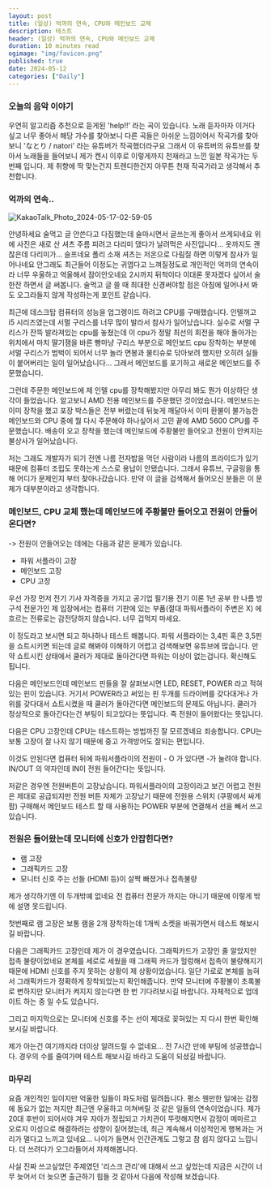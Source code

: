 ```yaml
---
layout: post
title: (일상) 억까의 연속, CPU와 메인보드 교체
description: 테스트
header: (일상) 억까의 연속, CPU와 메인보드 교체
duration: 10 minutes read
ogimage: "img/favicon.png"
published: true
date: 2024-05-12
categories: ["Daily"]
---
```


### 오늘의 음악 이야기

우연히 알고리즘 추천으로 듣게된 'help!!' 라는 곡이 있습니다. 노래 듣자마자 이거다 싶고 너무 좋아서 해당 가수를 찾아보니 다른 곡들은 아쉬운 느낌이어서
작곡가를 찾아보니 'なとり / natori' 라는 유튜버가 작곡했더라구요 그래서 이 유튜버의 유튜브를 찾아서 노래들을 들어보니 
제가 켄시 이후로 이렇게까지 천재라고 느낀 일본 작곡가는 두번째 입니다. 제 취향에 딱 맞는건지 트렌디한건지 아무튼 천재 작곡가라고 생각해서 추천합니다.

### 억까의 연속.. 

![KakaoTalk_Photo_2024-05-17-02-59-05](https://github.com/dmdwns2/chatting-service/assets/105894868/90d2870e-1887-4bee-955c-d2799031eeb6)


안녕하세요 술먹고 글 안쓴다고 다짐했는데 술마시면서 글쓰는게 좋아서 쓰게되네요
위에 사진은 새로 산 셔츠 주름 피려고 다리미 댔다가 날려먹은 사진입니다... 옷까지도 괜찮은데 다리미가... 슬프네요
폴리 소재 셔츠는 저온으로 다림질 하면 이렇게 참사가 일어나네요 안그래도 최근들어 이정도는 귀엽다고 느껴질정도로 
개인적인 억까의 연속이라 너무 우울하고 억울해서 잠이안오네요 
2시까지 뒤척이다 이대론 못자겠다 싶어서 술 한잔 하면서 글 써봅니다.
술먹고 글 쓸 때 최대한 신경써야할 점은 아침에 일어나서 봐도 오그라들지 않게 작성하는게 포인트 같습니다.

최근에 데스크탑 컴퓨터의 성능을 업그렝이드 하려고 CPU를 구매했습니다. 인텔꺼고 i5 시리즈였는데 서멀 구리스를 너무 많이 발라서 참사가 일어났습니다.
실수로 서멀 구리스가 잔뜩 발라져있는 cpu를 놓쳤는데 이 cpu가 정말 최선의 회전을 해야 돌아가는 위치에서 마치 딸기잼을 바른 빵마냥
구리스 부분으로 메인보드 cpu 장착하는 부분에 서멀 구리스가 범벅이 되어서 너무 놀라 면봉과 물티슈로 닦아보려 했지만
오히려 실들이 붙어버리는 일이 일어났습니다... 그래서 메인보드를 포기하고 새로운 메인보드를 주문했습니다.

그런데 주문한 메인보드에 제 인텔 cpu를 장착해봤지만 아무리 봐도  뭔가 이상하단 생각이 들었습니다. 
알고보니 AMD 전용 메인보드를 주문했던 것이었습니다.
메인보드는 이미 장착을 했고 포장 박스들은 전부 버렸는데 뒤늦게 깨달아서 이미 환불이 불가능한 메인보드와 CPU 중에 뭘 다시 주문해야 하나싶어서
고민 끝에 AMD 5600 CPU를 주문했습니다. 
배송이 오고 장착을 했는데 메인보드에 주황불만 들어오고 전원이 안켜지는 불상사가 일어났습니다.

저는 그래도 개발자가 되기 전엔 나름 전자밥을 먹던 사람이라 나름의 프라이드가 있기 때문에 컴퓨터 조립도 못하는게 스스로 용납이 안됐습니다.
그래서 유튜브, 구글링을 통해 어디가 문제인지 부터 찾아나갔습니다.
만약 이 글을 검색해서 들어오신 분들은 이 문제가 대부분이라고 생각합니다.

### 메인보드, CPU 교체 했는데 메인보드에 주황불만 들어오고 전원이 안들어온다면?
->  전원이 안들어오는 데에는 다음과 같은 문제가 있습니다.
- 파워 서플라이 고장
- 메인보드 고장
- CPU 고장

우선 가장 먼저 전기 기사 자격증을 가지고 공기업 필기용 전기 이론 1년 공부 한 나름 방구석 전문가인 제 입장에서는
컴퓨터 기판에 있는 부품(절대 파워서플라이 주변은 X) 에 흐르는 전류로는 감전당하지 않습니다. 너무 겁먹지 마세요.

이 정도라고 보시면 되고 하나하나 테스트 해봅니다. 파워 서플라이는 3,4핀 혹은 3,5핀 을 쇼트시키면 되는데 글로 해봐야 이해하기 어렵고
검색해보면 유튜브에 많습니다.
만약 쇼트시킨 상태에서 쿨러가 제대로 돌아간다면 파워는 이상이 없는겁니다. 확신해도 됩니다.

다음은 메인보드인데 메인보드 핀들을 잘 살펴보시면 LED, RESET, POWER 라고 적혀있는 핀이 있습니다. 
거기서 POWER라고 써있는 핀 두개를 드라이버를 갖다대거나 가위를 갖다대서 쇼트시켰을 때 쿨러가 돌아간다면 메인보드의 문제도 아닙니다.
쿨러가 정상적으로 돌아간다는건 부팅이 되고있다는 뜻입니다. 즉 전원이 들어왔다는 뜻입니다.

다음은 CPU 고장인데 CPU는 테스트하는 방법까진 잘 모르겠녜요 죄송합니다.
CPU는 보통 고장이 잘 나지 않기 때문에 중고 가격방어도 잘되는 편입니다.

이것도 안된다면 컴퓨터 뒤에 파워서플라이의 전원이 - O 가 있다면 -가 눌려야 합니다. IN/OUT 의 약자인데 IN이 전원 들어간다는 뜻입니다.

저같은 경우엔 전원버튼이 고장났습니다. 파워서플라이의 고장이라고 보긴 어렵고 전원은 제대로 공급되지만 전원 버튼 자체가 고장났기 때문에
전원용 스위치 (쿠팡에서 싸게 팜) 구매해서 메인보드 테스트 할 때 사용하는 POWER 부분에 연결해서 선을 빼서 쓰고있습니다.

### 전원은 들어왔는데 모니터에 신호가 안잡힌다면?
- 램 고장 
- 그래픽카드 고장
- 모니터 신호 주는 선들 (HDMI 등)이 살짝 빠졌거나 접촉불량

제가 생각하기엔 이 두개밖예 없네요 전 컴퓨터 전문가 까지는 아니기 때문에 이렇게 밖에 설명 못드립니다.

첫번째로 램 고장은 보통 램을 2개 장착하는데 1개씩 소켓을 바꿔가면서 테스트 해보시길 바랍니다. 

다음은 그래픽카드 고장인데 제가 이 경우였습니다. 그래픽카드가 고장인 줄 알았지만 접촉 불량이었네요 본체를 세로로 세웠을 때 그래픽 카드가
헐렁해서 접촉이 불량해지기 때문에 HDMI 신호를 주지 못하는 상황이 제 상황이었습니다.
일단 가로로 본체를 눕혀서 그래픽카드가 정확하게 장착되었는지 확인해줍니다.
만약 모니터에 주황불이 초록불로 변하지만 모니터가 켜지지 않는다면 한 번 기다려보시길 바랍니다. 자체적으로 업데이트 하는 중 일 수도 있습니다.

그리고 마지막으로는 모니터에 신호를 주는 선이 제대로 꽂혀있는 지 다시 한번 확인해보시길 바랍니다.

제가 아는건 여기까지라 더이상 알려드릴 수 없네요... 전 7시간 만에 부팅에 성공했습니다. 경우의 수를 줄여가며 테스트 해보시길 바라고 도움이 되셨길 바랍니다.

### 마무리

요즘 개인적인 일이지만 억울한 일들이 파도처럼 밀려듭니다. 평소 웬만한 일에는 감정에 동요가 없는 저지만 최근엔 우울하고 미쳐버릴 것 같은 일들의
연속이었습니다. 
제가 20대 후반이 되어서야 겨우 자아가 정립되고 가치관이 뚜렷해지면서 감정이 메마르고 오로지 이성으로 해결하려는 성향이 짙어졌는데, 
최근 계속해서 이성적인게 행복과는 거리가 멀다고 느끼고 있네요... 나이가 들면서 인간관계도 그렇고 참 쉽지 않다고 느낍니다. 
더 쓰려다가 오그라들어서 자제해봅니다. 

사실 진짜 쓰고싶었던 주제였던 '리스크 관리'에 대해서 쓰고 싶었는데 지금은 시간이 너무 늦어서 더 늦으면 출근하기 힘들 것 같아서 다음에 작성해 보겠습니다.